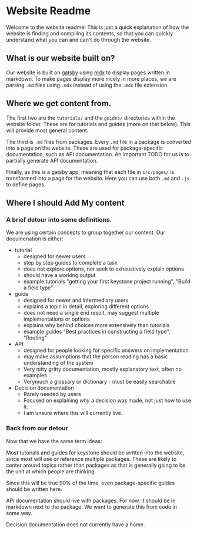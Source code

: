 # Website Readme

Welcome to the website readme! This is just a quick explanation of how the website
is finding and compiling its contents, so that you can quickly understand what you
can and can't do through the website.

## What is our website built on?

Our website is built on [gatsby](https://www.gatsbyjs.org/) using [mdx](https://github.com/mdx-js/mdx)
to display pages written in markdown. To make pages display more nicely in more places, we are
parsing `.md` files using `.mdx` instead of using the `.mdx` file extension.

## Where we get content from.

The first two are the `tutorials/` and the `guides/` directories within the website folder.
These are for tutorials and guides (more on that below). This will provide most general content.

The third is `.md` files from packages. Every `.md` file in a package is converted into a page
on the website. These are used for package-specific documentation, such as API documentation. An
important TODO for us is to partially generate API documentation.

Finally, as this is a gatsby app, meaning that each file in `src/pages/` is transformed into a page
for the website. Here you can use both `.md` and `.js` to define pages.

## Where I should Add My content

### A brief detour into some definitions.

We are using certain concepts to group together our content. Our documenation is either:

- tutorial
  - designed for newer users
  - step by step guides to complete a task
  - does not explore options, nor seek to exhaustively explain options
  - should have a working output
  - example tutorials "getting your first keystone project running", "Build a field type"
- guide
  - designed for newer and intermediary users
  - explains a topic in detail, exploring different options
  - does not need a single end result, may suggest multiple implementations or options
  - explains why behind choices more extensively than tutorials
  - example guides "Best practices in constructing a field type", "Routing"
- API
  - designed for people looking for specific answers on implementation
  - may make assumptions that the person reading has a basic understanding of the system
  - Very nitty gritty documentation, mostly explanatory text, often no examples
  - Verymuch a glossary or dictionary - must be easily searchable
- Decision documentation
  - Rarely needed by users
  - Focused on explaining _why_ a decision was made, not just how to use it.
  - I am unsure where this will currently live.

### Back from our detour

Now that we have the same term ideas:

Most tutorials and guides for keystone should be written into the website, since most will use
or reference multiple packages. These are likely to center around topics rather than packages
as that is generally going to be the unit at which people are thinking.

Since this will be true 90% of the time, even package-specific guides should be written here.

API documentation should live with packages. For now, it should be in markdown next to the package.
We want to generate this from code in some way.

Decision documentation does not currently have a home.
